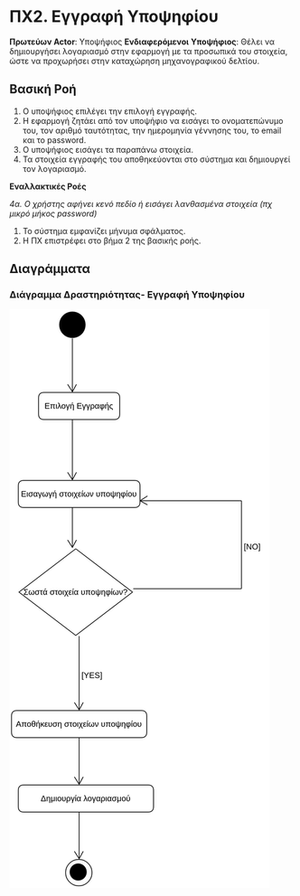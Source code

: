 # ΠΧ2. Εγγραφή Υποψηφίου

**Πρωτεύων Actor**: Υποψήφιος 
**Ενδιαφερόμενοι**
**Υποψήφιος**: Θέλει να δημιουργήσει λογαριασμό στην εφαρμογή με τα προσωπικά του στοιχεία, ώστε να προχωρήσει στην καταχώρηση μηχανογραφικού δελτίου.


## Βασική Ροή
1. Ο υποψήφιος επιλέγει την επιλογή εγγραφής.
2. Η εφαρμογή ζητάει από τον υποψήφιο να εισάγει το ονοματεπώνυμο του, τον αριθμό ταυτότητας, την ημερομηνία γέννησης του, το email και το password.
3. Ο υποψήφιος εισάγει τα παραπάνω στοιχεία.
4. Τα στοιχεία εγγραφής του αποθηκεύονται στο σύστημα και δημιουργεί τον λογαριασμό.

**Εναλλακτικές Ροές**

*4α. Ο χρήστης αφήνει κενό πεδίο ή εισάγει λανθασμένα στοιχεία (πχ μικρό μήκος password)*
1. Το σύστημα εμφανίζει μήνυμα σφάλματος.
2. Η ΠΧ επιστρέφει στο βήμα 2 της βασικής ροής.

## Διαγράμματα 
### Διάγραμμα Δραστηριότητας- Εγγραφή Υποψηφίου

![Διάγραμμα δραστηριότητας - Εγγραφή Υποψηφίου](uml/requirements/activity-create-account1.png)